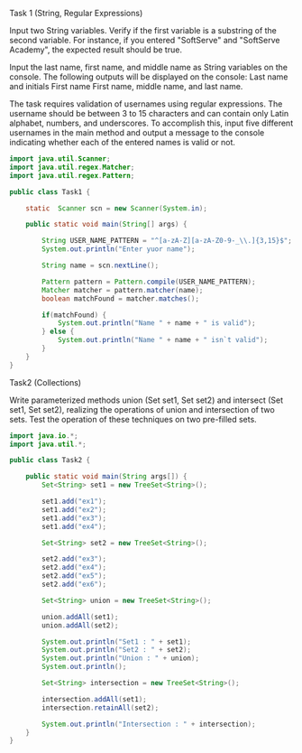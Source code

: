 Task 1 (String, Regular Expressions)

Input two String variables. Verify if the first variable is a substring of the second variable. For
instance, if you entered &quot;SoftServe&quot; and &quot;SoftServe Academy&quot;, the expected result should be true.

Input the last name, first name, and middle name as String variables on the console. The
following outputs will be displayed on the console:
Last name and initials
First name
First name, middle name, and last name.

The task requires validation of usernames using regular expressions. The username should be
between 3 to 15 characters and can contain only Latin alphabet, numbers, and underscores. To
accomplish this, input five different usernames in the main method and output a message to the
console indicating whether each of the entered names is valid or not.

```java
import java.util.Scanner;
import java.util.regex.Matcher;
import java.util.regex.Pattern;

public class Task1 {

    static  Scanner scn = new Scanner(System.in);

    public static void main(String[] args) {

        String USER_NAME_PATTERN = "^[a-zA-Z][a-zA-Z0-9-_\\.]{3,15}$";
        System.out.println("Enter yuor name");

        String name = scn.nextLine();

        Pattern pattern = Pattern.compile(USER_NAME_PATTERN);
        Matcher matcher = pattern.matcher(name);
        boolean matchFound = matcher.matches();

        if(matchFound) {
            System.out.println("Name " + name + " is valid");
        } else {
            System.out.println("Name " + name + " isn`t valid");
        }
    }
}
```

Task2 (Collections)

Write parameterized methods union (Set set1, Set set2) and intersect (Set set1, Set set2), realizing the operations of union and intersection of two sets. Test the operation of these techniques on two pre-filled sets.

```java
import java.io.*;
import java.util.*;

public class Task2 {

    public static void main(String args[]) {
        Set<String> set1 = new TreeSet<String>();

        set1.add("ex1");
        set1.add("ex2");
        set1.add("ex3");
        set1.add("ex4");

        Set<String> set2 = new TreeSet<String>();

        set2.add("ex3");
        set2.add("ex4");
        set2.add("ex5");
        set2.add("ex6");

        Set<String> union = new TreeSet<String>();

        union.addAll(set1);
        union.addAll(set2);

        System.out.println("Set1 : " + set1);
        System.out.println("Set2 : " + set2);
        System.out.println("Union : " + union);
        System.out.println();

        Set<String> intersection = new TreeSet<String>();

        intersection.addAll(set1);
        intersection.retainAll(set2);

        System.out.println("Intersection : " + intersection);
    }
}
```
